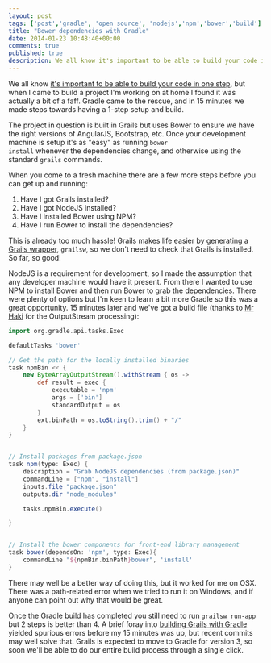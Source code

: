 ```yaml
---
layout: post
tags: ['post','gradle', 'open source', 'nodejs','npm','bower','build']
title: "Bower dependencies with Gradle"
date: 2014-01-23 10:48:40+00:00
comments: true
published: true
description: We all know it's important to be able to build your code in one step, but when I came to build a project I'm working on at home I found it was actually a bit of a faff. Gradle came to the rescue, and in 15 minutes we made steps towards having a 1-step setup and build.
---
```


We all know [it's important to be able to build your code in one step](http://www.joelonsoftware.com/articles/fog0000000043.html), but when I came to build a project I'm working on at home I found it was actually a bit of a faff. Gradle came to the rescue, and in 15 minutes we made steps towards having a 1-step setup and build.

The project in question is built in Grails but uses Bower to ensure we have the right versions of AngularJS, Bootstrap, etc. Once your development machine is setup it's as "easy" as running <code>bower install</code> whenever the dependencies change, and otherwise using the standard <code>grails</code> commands. 

When you come to a fresh machine there are a few more steps before you can get up and running:

1. Have I got Grails installed?
2. Have I got NodeJS installed?
3. Have I installed Bower using NPM?
4. Have I run Bower to install the dependencies?

This is already too much hassle! Grails makes life easier by generating a [Grails wrapper](http://mrhaki.blogspot.co.uk/2013/03/grails-goodness-using-wrapper-for.html), <code>grailsw</code>, so we don't need to check that Grails is installed. So far, so good!

NodeJS is a requirement for development, so I made the assumption that any developer machine would have it present. From there I wanted to use NPM to install Bower and then run Bower to grab the dependencies. There were plenty of options but I'm keen to learn a bit more Gradle so this was a great opportunity. 15 minutes later and we've got a build file (thanks to [Mr Haki](http://mrhaki.blogspot.co.uk/2010/10/gradle-goodness-parse-output-from-exec.html) for the OutputStream processing):

```groovy
import org.gradle.api.tasks.Exec

defaultTasks 'bower'

// Get the path for the locally installed binaries
task npmBin << {
    new ByteArrayOutputStream().withStream { os ->
        def result = exec {
            executable = 'npm'
            args = ['bin']
            standardOutput = os
        }
        ext.binPath = os.toString().trim() + "/"
    }
}


// Install packages from package.json
task npm(type: Exec) {
    description = "Grab NodeJS dependencies (from package.json)"
    commandLine = ["npm", "install"]
    inputs.file "package.json"
    outputs.dir "node_modules"

    tasks.npmBin.execute()

}


// Install the bower components for front-end library management
task bower(dependsOn: 'npm', type: Exec){
    commandLine "${npmBin.binPath}bower", 'install'
}
```

There may well be a better way of doing this, but it worked for me on OSX. There was a path-related error when we tried to run it on Windows, and if anyone can point out why that would be great.

Once the Gradle build has completed you still need to run <code>grailsw run-app</code> but 2 steps is better than 4. A brief foray into [building Grails with Gradle](https://github.com/grails/grails-gradle-plugin) yielded spurious errors before my 15 minutes was up, but recent commits may well solve that. Grails is expected to move to Gradle for version 3, so soon we'll be able to do our entire build process through a single click. 
